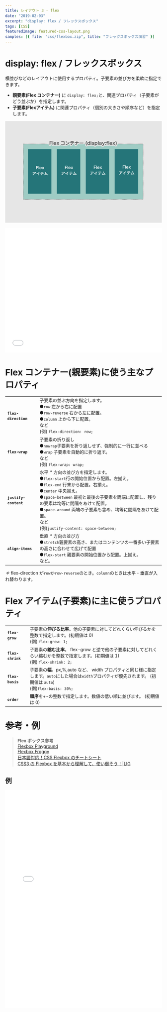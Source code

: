 ```yaml
---
title: レイアウト 3 - flex
date: "2019-02-03"
excerpt: "display: flex / フレックスボックス"
tags: [CSS]
featuredImage: featured-css-layout.png
samples: [{ file: "css/flexbox.zip", title: "フレックスボックス演習" }]
---
```


# display: flex / フレックスボックス

横並びなどのレイアウトに使用するプロパティ。子要素の並び方を柔軟に指定できます。

- **親要素(Flex コンテナー)** に `display: flex;`と、関連プロパティ（子要素がどう並ぶか）を指定します。
- **子要素(Flexアイテム)** に関連プロパティ（個別の大きさや順序など）を指定します。

![flex](./fig_c_08.png)

<iframe height="400" style="width: 100%;" scrolling="no" title="flexbox - 0" src="//codepen.io/RsakaiForEducation/embed/xJxdJX/?height=265&theme-id=dark&default-tab=css,result" frameborder="no" allowtransparency="true" allowfullscreen="true">
  See the Pen <a href='https://codepen.io/RsakaiForEducation/pen/xJxdJX/'>flexbox - 0</a> by R Sakai
  (<a href='https://codepen.io/RsakaiForEducation'>@RsakaiForEducation</a>) on <a href='https://codepen.io'>CodePen</a>.
</iframe>

# Flex コンテナー(親要素)に使う主なプロパティ

|                       |                                                                                                                                                                                                                                                                                                                                                                   |
| :-------------------- | ----------------------------------------------------------------------------------------------------------------------------------------------------------------------------------------------------------------------------------------------------------------------------------------------------------------------------------------------------------------- |
| **`flex-direction`**  | 子要素の並ぶ方向を指定します。<br>●`row` 左から右に配置<br>●`row-reverse` 右から左に配置。<br>●`column` 上から下に配置。 <br>など<br>(例) `flex-direction: row;`                                                                                                                                                                                                  |
| **`flex-wrap`**       | 子要素の折り返し<br>●`nowrap`子要素を折り返しせず、強制的に一行に並べる<br>●`wrap` 子要素を自動的に折り返す。 <br>など<br>(例) `flex-wrap: wrap;`                                                                                                                                                                                                                 |
| **`justify-content`** | 水平 _\*_ 方向の並び方を指定します。 <br>●`flex-start`行の開始位置から配置。左揃え。<br>●`flex-end` 行末から配置。右揃え。<br>●`center` 中央揃え。　<br>●`space-between` 最初と最後の子要素を両端に配置し、残りの要素は均等に間隔をあけて配置。<br>●`space-around` 両端の子要素も含め、均等に間隔をあけて配置。 <br>など<br>(例)`justify-content: space-between;` |
| **`align-items`**     | 垂直 _\*_ 方向の並び方<br>●`stretch`親要素の高さ、またはコンテンツの一番多い子要素の高さに合わせて広げて配置<br>●`flex-start` 親要素の開始位置から配置。上揃え。<br>など。                                                                                                                                                                                        |

_＊_ flex-direction が`row`か`row-reverse`のとき。`column`のときは水平・垂直が入れ替わります。

# Flex アイテム(子要素)に主に使うプロパティ

|                   |                                                                                                                                                                        |
| :---------------- | ---------------------------------------------------------------------------------------------------------------------------------------------------------------------- |
| **`flex-grow`**   | 子要素の**伸びる比率**。他の子要素に対してどれくらい伸びるかを整数で指定します。(初期値は 0)<br>(例) `flex-grow: 1;`                                                   |
| **`flex-shrink`** | 子要素の**縮む比率**。 flex-grow と逆で他の子要素に対してどれくらい縮むかを整数で指定します。(初期値は 1)<br>(例) `flex-shrink: 2;`                                    |
| **`flex-basis`**  | 子要素の**幅**。px,%,auto など、 width プロパティと同じ様に指定します。`auto`にした場合は`width`プロパティが優先されます。 (初期値は `auto`)<br>(例)`flex-basis: 30%;` |
| **`order`**       | **順序**を+-の整数で指定します。数値の低い順に並びます。 (初期値は 0)                                                                                                  |

# 参考・例

> **Flex ボックス参考**  
> [Flexbox Playground](https://flexbox.tech/)  
> [Flexbox Froggy](https://flexboxfroggy.com/#ja)  
> [日本語対応！CSS Flexbox のチートシート](https://www.webcreatorbox.com/tech/css-flexbox-cheat-sheet)  
> [CSS3 の Flexbox を基本から理解して、使い倒そう！|LIG](https://liginc.co.jp/web/html-css/css/21024)

## 例

<iframe height="700" style="width: 100%;" scrolling="no" title="flexbox - example" src="//codepen.io/RsakaiForEducation/embed/RBwZGG/?height=265&theme-id=dark&default-tab=css,result" frameborder="no" allowtransparency="true" allowfullscreen="true">
  See the Pen <a href='https://codepen.io/RsakaiForEducation/pen/RBwZGG/'>flexbox - example</a> by R Sakai
  (<a href='https://codepen.io/RsakaiForEducation'>@RsakaiForEducation</a>) on <a href='https://codepen.io'>CodePen</a>.
</iframe>
